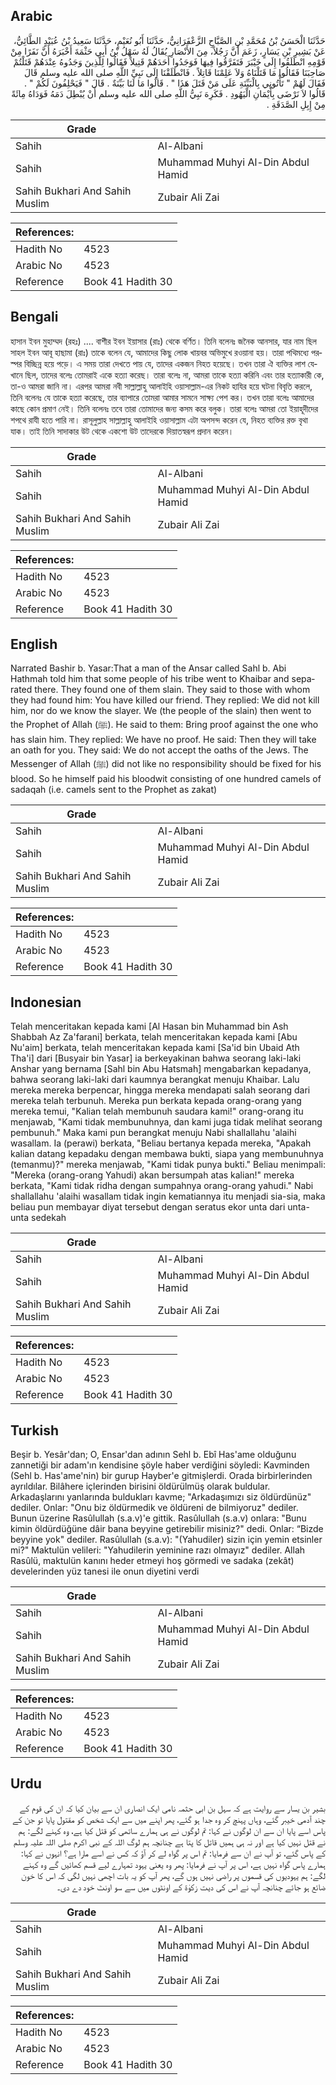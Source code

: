 ## Arabic


<div dir="rtl" lang="ar" style={{fontSize:'larger',backgroundColor:'#f8f9fa',padding:20}}>
حَدَّثَنَا الْحَسَنُ بْنُ مُحَمَّدِ بْنِ الصَّبَّاحِ الزَّعْفَرَانِيُّ، حَدَّثَنَا أَبُو نُعَيْمٍ، حَدَّثَنَا سَعِيدُ بْنُ عُبَيْدٍ الطَّائِيُّ، عَنْ بَشِيرِ بْنِ يَسَارٍ، زَعَمَ أَنَّ رَجُلاً، مِنَ الأَنْصَارِ يُقَالُ لَهُ سَهْلُ بْنُ أَبِي حَثْمَةَ أَخْبَرَهُ أَنَّ نَفَرًا مِنْ قَوْمِهِ انْطَلَقُوا إِلَى خَيْبَرَ فَتَفَرَّقُوا فِيهَا فَوَجَدُوا أَحَدَهُمْ قَتِيلاً فَقَالُوا لِلَّذِينَ وَجَدُوهُ عِنْدَهُمْ قَتَلْتُمْ صَاحِبَنَا فَقَالُوا مَا قَتَلْنَاهُ وَلاَ عَلِمْنَا قَاتِلاً ‏.‏ فَانْطَلَقْنَا إِلَى نَبِيِّ اللَّهِ صلى الله عليه وسلم قَالَ فَقَالَ لَهُمْ ‏"‏ تَأْتُونِي بِالْبَيِّنَةِ عَلَى مَنْ قَتَلَ هَذَا ‏"‏ ‏.‏ قَالُوا مَا لَنَا بَيِّنَةٌ ‏.‏ قَالَ ‏"‏ فَيَحْلِفُونَ لَكُمْ ‏"‏ ‏.‏ قَالُوا لاَ نَرْضَى بِأَيْمَانِ الْيَهُودِ ‏.‏ فَكَرِهَ نَبِيُّ اللَّهِ صلى الله عليه وسلم أَنْ يُبْطِلَ دَمَهُ فَوَدَاهُ مِائَةً مِنْ إِبِلِ الصَّدَقَةِ ‏.‏
</div>
<div style={{backgroundColor:'#f8f9fa',padding:20, marginBottom: 10}}><table> <thead> <tr> <th>Grade</th> <th></th> </tr> </thead> <tbody> <tr><td>Sahih</td><td>Al-Albani</td></tr><tr><td>Sahih</td><td>Muhammad Muhyi Al-Din Abdul Hamid</td></tr><tr><td>Sahih Bukhari And Sahih Muslim</td><td>Zubair Ali Zai</td></tr></tbody></table><table> <thead> <tr> <th>References:</th> <th></th> </tr> </thead> <tbody><tr><td>Hadith No</td><td>4523</td></tr><tr><td>Arabic No</td><td>4523</td></tr><tr><td>Reference</td><td>Book 41 Hadith 30</td></tr></tbody></table></div>

## Bengali


<div dir="ltr" lang="bn" style={{fontSize:'larger',backgroundColor:'#f8f9fa',padding:20}}>
হাসান ইবন মুহাম্মদ (রহঃ) .... বাশীর ইবন ইয়াসার (রাঃ) থেকে বর্ণিত। তিনি বলেনঃ জনৈক আনসার, যার নাম ছিল সাহল ইবন আবূ হাছামা (রাঃ) তাকে বলেন যে, আমাদের কিছু লোক খায়বর অভিমুখে রওয়ানা হয়। তারা পথিমধ্যে পরস্পর বিচ্ছিন্ন হয়ে পড়ে। এ সময় তারা দেখতে পায় যে, তাদের একজন নিহত হয়েছে। তখন তারা ঐ ব্যক্তির লাশ যেখানে ছিল, তাদের বলেঃ তোমরাই একে হত্যা করেছ। তারা বলেঃ না, আমরা তাকে হত্যা করিনি এবং তার হত্যাকারী কে, তা-ও আমরা জানি না। এরপর আমরা নবী সাল্লাল্লাহু আলাইহি ওয়াসাল্লাম-এর নিকট হাযির হয়ে ঘটনা বিবৃতি করলে, তিনি বলেনঃ যে তাকে হত্যা করেছে, তার ব্যাপারে তোমরা আমার সামনে সাক্ষ্য পেশ কর। তখন তারা বলেঃ আমাদের কাছে কোন প্রমাণ নেই। তিনি বলেনঃ তবে তারা তোমাদের জন্য কসম করে বলুক। তারা বলেঃ আমরা তো ইয়াহূদীদের শপথে রাযী হতে পারি না। রাসূলুল্লাহ সাল্লাল্লাহু আলাইহি ওয়াসাল্লাম এটা অপসন্দ করেন যে, নিহত ব্যক্তির রক্ত বৃথা যাক। তাই তিনি সাদাকার উট থেকে একশো উট তাদেরকে দিয়াতস্বরূপ প্রদান করেন।
</div>
<div style={{backgroundColor:'#f8f9fa',padding:20, marginBottom: 10}}><table> <thead> <tr> <th>Grade</th> <th></th> </tr> </thead> <tbody> <tr><td>Sahih</td><td>Al-Albani</td></tr><tr><td>Sahih</td><td>Muhammad Muhyi Al-Din Abdul Hamid</td></tr><tr><td>Sahih Bukhari And Sahih Muslim</td><td>Zubair Ali Zai</td></tr></tbody></table><table> <thead> <tr> <th>References:</th> <th></th> </tr> </thead> <tbody><tr><td>Hadith No</td><td>4523</td></tr><tr><td>Arabic No</td><td>4523</td></tr><tr><td>Reference</td><td>Book 41 Hadith 30</td></tr></tbody></table></div>

## English


<div dir="ltr" lang="en" style={{fontSize:'larger',backgroundColor:'#f8f9fa',padding:20}}>
Narrated Bashir b. Yasar:That a man of the Ansar called Sahl b. Abi Hathmah told him that some people of his tribe went to Khaibar and separated there. They found one of them slain. They said to those with whom they had found him: You have killed our friend. They replied: We did not kill him, nor do we know the slayer. We (the people of the slain) then went to the Prophet of Allah (ﷺ). He said to them: Bring proof against the one who has slain him. They replied: We have no proof. He said: Then they will take an oath for you. They said: We do not accept the oaths of the Jews. The Messenger of Allah (ﷺ) did not like no responsibility should be fixed for his blood. So he himself paid his bloodwit consisting of one hundred camels of sadaqah (i.e. camels sent to the Prophet as zakat)
</div>
<div style={{backgroundColor:'#f8f9fa',padding:20, marginBottom: 10}}><table> <thead> <tr> <th>Grade</th> <th></th> </tr> </thead> <tbody> <tr><td>Sahih</td><td>Al-Albani</td></tr><tr><td>Sahih</td><td>Muhammad Muhyi Al-Din Abdul Hamid</td></tr><tr><td>Sahih Bukhari And Sahih Muslim</td><td>Zubair Ali Zai</td></tr></tbody></table><table> <thead> <tr> <th>References:</th> <th></th> </tr> </thead> <tbody><tr><td>Hadith No</td><td>4523</td></tr><tr><td>Arabic No</td><td>4523</td></tr><tr><td>Reference</td><td>Book 41 Hadith 30</td></tr></tbody></table></div>

## Indonesian


<div dir="ltr" lang="id" style={{fontSize:'larger',backgroundColor:'#f8f9fa',padding:20}}>
Telah menceritakan kepada kami [Al Hasan bin Muhammad bin Ash Shabbah Az Za'farani] berkata, telah menceritakan kepada kami [Abu Nu'aim] berkata, telah menceritakan kepada kami [Sa'id bin Ubaid Ath Tha'i] dari [Busyair bin Yasar] ia berkeyakinan bahwa seorang laki-laki Anshar yang bernama [Sahl bin Abu Hatsmah] mengabarkan kepadanya, bahwa seorang laki-laki dari kaumnya berangkat menuju Khaibar. Lalu mereka mereka berpencar, hingga mereka mendapati salah seorang dari mereka telah terbunuh. Mereka pun berkata kepada orang-orang yang mereka temui, "Kalian telah membunuh saudara kami!" orang-orang itu menjawab, "Kami tidak membunuhnya, dan kami juga tidak melihat seorang pembunuh." Maka kami pun berangkat menuju Nabi shallallahu 'alaihi wasallam. Ia (perawi) berkata, "Beliau bertanya kepada mereka, "Apakah kalian datang kepadaku dengan membawa bukti, siapa yang membunuhnya (temanmu)?" mereka menjawab, "Kami tidak punya bukti." Beliau menimpali: "Mereka (orang-orang Yahudi) akan bersumpah atas kalian!" mereka berkata, "Kami tidak ridha dengan sumpahnya orang-orang yahudi." Nabi shallallahu 'alaihi wasallam tidak ingin kematiannya itu menjadi sia-sia, maka beliau pun membayar diyat tersebut dengan seratus ekor unta dari unta-unta sedekah
</div>
<div style={{backgroundColor:'#f8f9fa',padding:20, marginBottom: 10}}><table> <thead> <tr> <th>Grade</th> <th></th> </tr> </thead> <tbody> <tr><td>Sahih</td><td>Al-Albani</td></tr><tr><td>Sahih</td><td>Muhammad Muhyi Al-Din Abdul Hamid</td></tr><tr><td>Sahih Bukhari And Sahih Muslim</td><td>Zubair Ali Zai</td></tr></tbody></table><table> <thead> <tr> <th>References:</th> <th></th> </tr> </thead> <tbody><tr><td>Hadith No</td><td>4523</td></tr><tr><td>Arabic No</td><td>4523</td></tr><tr><td>Reference</td><td>Book 41 Hadith 30</td></tr></tbody></table></div>

## Turkish


<div dir="ltr" lang="tr" style={{fontSize:'larger',backgroundColor:'#f8f9fa',padding:20}}>
Beşir b. Yesâr'dan; O, Ensar'dan adının Sehl b. Ebî Has'ame olduğunu zannetiği bir adam'ın kendisine şöyle haber verdiğini söyledi: Kavminden (Sehl b. Has'ame'nin) bir gurup Hayber'e gitmişlerdi. Orada birbirlerinden ayrıldılar. Bilâhere içlerinden birisini öldürülmüş olarak buldular. Arkadaşlarını yanlarında buldukları kavme; "Arkadaşımızı siz öldürdünüz" dediler. Onlar: "Onu biz öldürmedik ve öldüreni de bilmiyoruz" dediler. Bunun üzerine Rasûlullah (s.a.v)'e gittik. Rasûlullah (s.a.v) onlara: "Bunu kimin öldürdüğüne dâir bana beyyine getirebilir misiniz?" dedi. Onlar: “Bizde beyyine yok" dediler. Rasûlullah (s.a.v): "(Yahudiler) sizin için yemin etsinler mi?" Maktulün velileri: "Yahudilerin yeminine razı olmayız" dediler. Allah Rasûlü, maktulün kanını heder etmeyi hoş görmedi ve sadaka (zekât) develerinden yüz tanesi ile onun diyetini verdi
</div>
<div style={{backgroundColor:'#f8f9fa',padding:20, marginBottom: 10}}><table> <thead> <tr> <th>Grade</th> <th></th> </tr> </thead> <tbody> <tr><td>Sahih</td><td>Al-Albani</td></tr><tr><td>Sahih</td><td>Muhammad Muhyi Al-Din Abdul Hamid</td></tr><tr><td>Sahih Bukhari And Sahih Muslim</td><td>Zubair Ali Zai</td></tr></tbody></table><table> <thead> <tr> <th>References:</th> <th></th> </tr> </thead> <tbody><tr><td>Hadith No</td><td>4523</td></tr><tr><td>Arabic No</td><td>4523</td></tr><tr><td>Reference</td><td>Book 41 Hadith 30</td></tr></tbody></table></div>

## Urdu


<div dir="rtl" lang="ur" style={{fontSize:'larger',backgroundColor:'#f8f9fa',padding:20}}>
بشیر بن یسار سے روایت ہے کہ سہل بن ابی حثمہ نامی ایک انصاری ان سے بیان کیا کہ ان کی قوم کے چند آدمی خیبر گئے، وہاں پہنچ کر وہ جدا ہو گئے، پھر اپنے میں سے ایک شخص کو مقتول پایا تو جن کے پاس اسے پایا ان سے ان لوگوں نے کہا: تم لوگوں نے ہی ہمارے ساتھی کو قتل کیا ہے، وہ کہنے لگے: ہم نے قتل نہیں کیا ہے اور نہ ہی ہمیں قاتل کا پتا ہے چنانچہ ہم لوگ اللہ کے نبی اکرم صلی اللہ علیہ وسلم کے پاس گئے، تو آپ نے ان سے فرمایا: تم اس پر گواہ لے کر آؤ کہ کس نے اسے مارا ہے؟ انہوں نے کہا: ہمارے پاس گواہ نہیں ہے، اس پر آپ نے فرمایا: پھر وہ یعنی یہود تمہارے لیے قسم کھائیں گے وہ کہنے لگے: ہم یہودیوں کی قسموں پر راضی نہیں ہوں گے، پھر آپ کو یہ بات اچھی نہیں لگی کہ اس کا خون ضائع ہو جائے چنانچہ آپ نے اس کی دیت زکوٰۃ کے اونٹوں میں سے سو اونٹ خود دے دی۔
</div>
<div style={{backgroundColor:'#f8f9fa',padding:20, marginBottom: 10}}><table> <thead> <tr> <th>Grade</th> <th></th> </tr> </thead> <tbody> <tr><td>Sahih</td><td>Al-Albani</td></tr><tr><td>Sahih</td><td>Muhammad Muhyi Al-Din Abdul Hamid</td></tr><tr><td>Sahih Bukhari And Sahih Muslim</td><td>Zubair Ali Zai</td></tr></tbody></table><table> <thead> <tr> <th>References:</th> <th></th> </tr> </thead> <tbody><tr><td>Hadith No</td><td>4523</td></tr><tr><td>Arabic No</td><td>4523</td></tr><tr><td>Reference</td><td>Book 41 Hadith 30</td></tr></tbody></table></div>